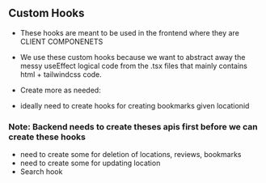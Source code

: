 ## Custom Hooks
- These hooks are meant to be used in the frontend where they are CLIENT COMPONENETS
- We use these custom hooks because we want to abstract away the messy useEffect logical code from the .tsx files that mainly contains html + tailwindcss code.

- Create more as needed:
- ideally need to create hooks for creating bookmarks given locationid

### Note: Backend needs to create theses apis first before we can create these hooks
- need to create some for deletion of locations, reviews, bookmarks
- need to create some for updating location
- Search hook

